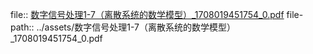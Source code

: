 file:: [数字信号处理1-7（离散系统的数学模型）_1708019451754_0.pdf](../assets/数字信号处理1-7（离散系统的数学模型）_1708019451754_0.pdf)
file-path:: ../assets/数字信号处理1-7（离散系统的数学模型）_1708019451754_0.pdf
